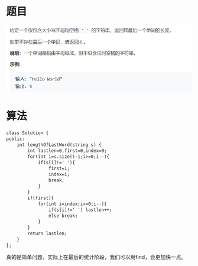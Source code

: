 # 题目

![img](./image/q.png)

# 算法

```
class Solution {
public:
    int lengthOfLastWord(string s) {
        int lastlen=0,first=0,index=0;
        for(int i=s.size()-1;i>=0;i--){
            if(s[i]!=' '){
                first=1;
                index=i;
                break;
            } 
        }
        if(first){
            for(int i=index;i>=0;i--){
                if(s[i]!=' ') lastlen++;
                else break;
            }
        }
        return lastlen;
    }
};
```

真的是简单问题，实际上在最后的统计阶段，我们可以用find，会更加快一点。


